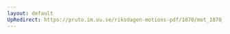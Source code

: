 ```yaml
---
layout: default
UpRedirect: https://pruto.im.uu.se/riksdagen-motions-pdf/1870/mot_1870__ak__108/mot_1870__ak__108-006.pdf
---
```

